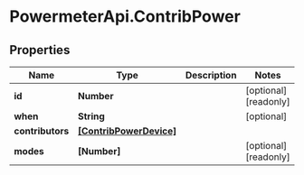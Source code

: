 # PowermeterApi.ContribPower

## Properties

Name | Type | Description | Notes
------------ | ------------- | ------------- | -------------
**id** | **Number** |  | [optional] [readonly] 
**when** | **String** |  | [optional] 
**contributors** | [**[ContribPowerDevice]**](ContribPowerDevice.md) |  | 
**modes** | **[Number]** |  | [optional] [readonly] 


